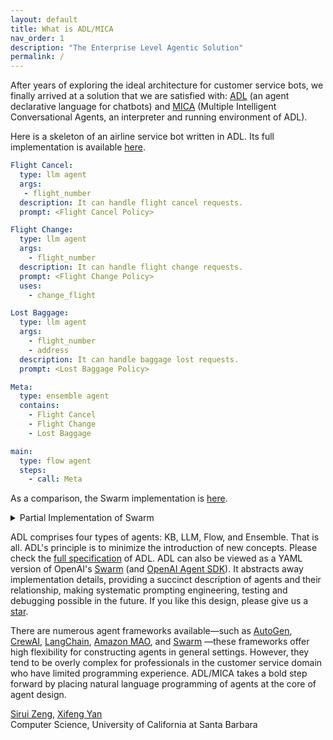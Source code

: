 ```yaml
---
layout: default
title: What is ADL/MICA
nav_order: 1
description: "The Enterprise Level Agentic Solution"
permalink: /
---
```


After years of exploring the ideal architecture for customer service bots, we finally arrived at a solution that we are satisfied with: [ADL](https://arxiv.org/abs/2504.14787) (an agent declarative language for chatbots) and [MICA](https://github.com/Mica-labs/MICA) (Multiple Intelligent Conversational Agents, an interpreter and running environment of ADL). 

Here is a skeleton of an airline service bot written in ADL. Its full implementation is available [here](https://github.com/Mica-labs/MICA/tree/main/examples). 

```yaml
Flight Cancel:
  type: llm agent
  args:
   - flight_number
  description: It can handle flight cancel requests.
  prompt: <Flight Cancel Policy>

Flight Change:
  type: llm agent
  args:
    - flight_number
  description: It can handle flight change requests.
  prompt: <Flight Change Policy>
  uses:
    - change_flight

Lost Baggage:
  type: llm agent
  args:
    - flight_number
    - address
  description: It can handle baggage lost requests.
  prompt: <Lost Baggage Policy>

Meta:
  type: ensemble agent
  contains:
    - Flight Cancel
    - Flight Change
    - Lost Baggage

main:
  type: flow agent
  steps:
    - call: Meta
```

As a comparison, the Swarm implementation is [here](https://github.com/openai/swarm/tree/main/examples/airline).
<details>
  <summary>Partial Implementation of Swarm</summary>
  <pre><code>
def transfer_to_flight_modification():
    return flight_modification

def transfer_to_flight_cancel():
    return flight_cancel

def transfer_to_flight_change():
    return flight_change

def transfer_to_lost_baggage():
    return lost_baggage

def transfer_to_triage():
    """Call this function when a user needs to be transferred to a different agent and a different policy.
    For instance, if a user is asking about a topic that is not handled by the current agent, call this function.
    """
    return triage_agent

def triage_instructions(context_variables):
    customer_context = context_variables.get("customer_context", None)
    flight_context = context_variables.get("flight_context", None)
    return f"""You are to triage a users request, and call a tool to transfer to the right intent.
    Once you are ready to transfer to the right intent, call the tool to transfer to the right intent.
    You dont need to know specifics, just the topic of the request.
    When you need more information to triage the request to an agent, ask a direct question without explaining why you're asking it.
    Do not share your thought process with the user! Do not make unreasonable assumptions on behalf of user.
    The customer context is here: {customer_context}, and flight context is here: {flight_context}"""

triage_agent = Agent(
    name="Triage Agent",
    instructions=triage_instructions,
    functions=[transfer_to_flight_modification, transfer_to_lost_baggage],
)

flight_modification = Agent(
    name="Flight Modification Agent",
    instructions="""You are a Flight Modification Agent for a customer service airlines company.
      You are an expert customer service agent deciding which sub intent the user should be referred to.
You already know the intent is for flight modification related question. First, look at message history and see if you can determine if the user wants to cancel or change their flight.
Ask user clarifying questions until you know whether or not it is a cancel request or change flight request. Once you know, call the appropriate transfer function. Either ask clarifying questions, or call one of your functions, every time.""",
    functions=[transfer_to_flight_cancel, transfer_to_flight_change],
    parallel_tool_calls=False,
)

flight_cancel = Agent(
    name="Flight cancel traversal",
    instructions=STARTER_PROMPT + FLIGHT_CANCELLATION_POLICY,
    functions=[
        escalate_to_agent,
        initiate_refund,
        initiate_flight_credits,
        transfer_to_triage,
        case_resolved,
    ],
)

flight_change = Agent(
    name="Flight change traversal",
    instructions=STARTER_PROMPT + FLIGHT_CHANGE_POLICY,
    functions=[
        escalate_to_agent,
        change_flight,
        valid_to_change_flight,
        transfer_to_triage,
        case_resolved,
    ],
)

lost_baggage = Agent(
    name="Lost baggage traversal",
    instructions=STARTER_PROMPT + LOST_BAGGAGE_POLICY,
    functions=[
        escalate_to_agent,
        initiate_baggage_search,
        transfer_to_triage,
        case_resolved,
    ],
)
  </code></pre>
</details>


ADL comprises four types of agents: KB, LLM, Flow, and Ensemble. That is all.  ADL's principle is to minimize the introduction of new concepts.  Please check the [full specification](https://arxiv.org/pdf/2504.14787) of ADL.  ADL can also be viewed as a YAML version of OpenAI's [Swarm](https://github.com/openai/swarm) (and [OpenAI Agent SDK](https://platform.openai.com/docs/guides/agents-sdk)).  It  abstracts away implementation details, providing a succinct description of agents and their relationship, making systematic prompting engineering, testing and debugging possible in the future. If you like this design, please give us a [star](https://github.com/Mica-labs/MICA#staying-ahead). 

There are numerous agent frameworks available—such as [AutoGen](https://github.com/microsoft/autogen), [CrewAI](https://github.com/crewAIInc/crewAI), [LangChain](https://github.com/langchain-ai/langchain), [Amazon MAO](https://github.com/awslabs/multi-agent-orchestrator), and [Swarm](https://github.com/openai/swarm) —these frameworks offer high flexibility for constructing agents in general settings. However, they tend to be overly complex for professionals in the customer service domain who have limited programming experience. ADL/MICA takes a bold step forward by placing natural language programming of agents at the core of agent design.

[Sirui Zeng](https://siruizeng011.github.io/), [Xifeng Yan](https://sites.cs.ucsb.edu/~xyan/)  
Computer Science, University of California at Santa Barbara
